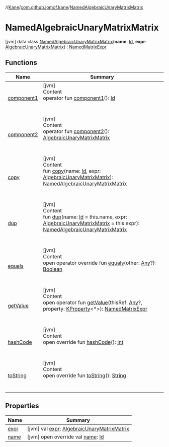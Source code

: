 //[Kane](../../index.md)/[com.github.jomof.kane](../index.md)/[NamedAlgebraicUnaryMatrixMatrix](index.md)



# NamedAlgebraicUnaryMatrixMatrix  
 [jvm] data class [NamedAlgebraicUnaryMatrixMatrix](index.md)(**name**: [Id](../../com.github.jomof.kane.impl/index.md#%5Bcom.github.jomof.kane.impl%2FId%2F%2F%2FPointingToDeclaration%2F%5D%2FClasslikes%2F-2004631606), **expr**: [AlgebraicUnaryMatrixMatrix](../-algebraic-unary-matrix-matrix/index.md)) : [NamedMatrixExpr](../-named-matrix-expr/index.md)   


## Functions  
  
|  Name|  Summary| 
|---|---|
| <a name="com.github.jomof.kane/NamedAlgebraicUnaryMatrixMatrix/component1/#/PointingToDeclaration/"></a>[component1](component1.md)| <a name="com.github.jomof.kane/NamedAlgebraicUnaryMatrixMatrix/component1/#/PointingToDeclaration/"></a>[jvm]  <br>Content  <br>operator fun [component1](component1.md)(): [Id](../../com.github.jomof.kane.impl/index.md#%5Bcom.github.jomof.kane.impl%2FId%2F%2F%2FPointingToDeclaration%2F%5D%2FClasslikes%2F-2004631606)  <br><br><br>
| <a name="com.github.jomof.kane/NamedAlgebraicUnaryMatrixMatrix/component2/#/PointingToDeclaration/"></a>[component2](component2.md)| <a name="com.github.jomof.kane/NamedAlgebraicUnaryMatrixMatrix/component2/#/PointingToDeclaration/"></a>[jvm]  <br>Content  <br>operator fun [component2](component2.md)(): [AlgebraicUnaryMatrixMatrix](../-algebraic-unary-matrix-matrix/index.md)  <br><br><br>
| <a name="com.github.jomof.kane/NamedAlgebraicUnaryMatrixMatrix/copy/#kotlin.Any#com.github.jomof.kane.AlgebraicUnaryMatrixMatrix/PointingToDeclaration/"></a>[copy](copy.md)| <a name="com.github.jomof.kane/NamedAlgebraicUnaryMatrixMatrix/copy/#kotlin.Any#com.github.jomof.kane.AlgebraicUnaryMatrixMatrix/PointingToDeclaration/"></a>[jvm]  <br>Content  <br>fun [copy](copy.md)(name: [Id](../../com.github.jomof.kane.impl/index.md#%5Bcom.github.jomof.kane.impl%2FId%2F%2F%2FPointingToDeclaration%2F%5D%2FClasslikes%2F-2004631606), expr: [AlgebraicUnaryMatrixMatrix](../-algebraic-unary-matrix-matrix/index.md)): [NamedAlgebraicUnaryMatrixMatrix](index.md)  <br><br><br>
| <a name="com.github.jomof.kane/NamedAlgebraicUnaryMatrixMatrix/dup/#kotlin.Any#com.github.jomof.kane.AlgebraicUnaryMatrixMatrix/PointingToDeclaration/"></a>[dup](dup.md)| <a name="com.github.jomof.kane/NamedAlgebraicUnaryMatrixMatrix/dup/#kotlin.Any#com.github.jomof.kane.AlgebraicUnaryMatrixMatrix/PointingToDeclaration/"></a>[jvm]  <br>Content  <br>fun [dup](dup.md)(name: [Id](../../com.github.jomof.kane.impl/index.md#%5Bcom.github.jomof.kane.impl%2FId%2F%2F%2FPointingToDeclaration%2F%5D%2FClasslikes%2F-2004631606) = this.name, expr: [AlgebraicUnaryMatrixMatrix](../-algebraic-unary-matrix-matrix/index.md) = this.expr): [NamedAlgebraicUnaryMatrixMatrix](index.md)  <br><br><br>
| <a name="kotlin/Any/equals/#kotlin.Any?/PointingToDeclaration/"></a>[equals](../../com.github.jomof.kane.impl.types/-double-algebraic-type/index.md#%5Bkotlin%2FAny%2Fequals%2F%23kotlin.Any%3F%2FPointingToDeclaration%2F%5D%2FFunctions%2F-2004631606)| <a name="kotlin/Any/equals/#kotlin.Any?/PointingToDeclaration/"></a>[jvm]  <br>Content  <br>open operator override fun [equals](../../com.github.jomof.kane.impl.types/-double-algebraic-type/index.md#%5Bkotlin%2FAny%2Fequals%2F%23kotlin.Any%3F%2FPointingToDeclaration%2F%5D%2FFunctions%2F-2004631606)(other: [Any](https://kotlinlang.org/api/latest/jvm/stdlib/kotlin/-any/index.html)?): [Boolean](https://kotlinlang.org/api/latest/jvm/stdlib/kotlin/-boolean/index.html)  <br><br><br>
| <a name="com.github.jomof.kane/MatrixExpr/getValue/#kotlin.Any?#kotlin.reflect.KProperty[*]/PointingToDeclaration/"></a>[getValue](../-matrix-expr/get-value.md)| <a name="com.github.jomof.kane/MatrixExpr/getValue/#kotlin.Any?#kotlin.reflect.KProperty[*]/PointingToDeclaration/"></a>[jvm]  <br>Content  <br>open operator fun [getValue](../-matrix-expr/get-value.md)(thisRef: [Any](https://kotlinlang.org/api/latest/jvm/stdlib/kotlin/-any/index.html)?, property: [KProperty](https://kotlinlang.org/api/latest/jvm/stdlib/kotlin.reflect/-k-property/index.html)<*>): [NamedMatrixExpr](../-named-matrix-expr/index.md)  <br><br><br>
| <a name="kotlin/Any/hashCode/#/PointingToDeclaration/"></a>[hashCode](../../com.github.jomof.kane.impl.types/-double-algebraic-type/index.md#%5Bkotlin%2FAny%2FhashCode%2F%23%2FPointingToDeclaration%2F%5D%2FFunctions%2F-2004631606)| <a name="kotlin/Any/hashCode/#/PointingToDeclaration/"></a>[jvm]  <br>Content  <br>open override fun [hashCode](../../com.github.jomof.kane.impl.types/-double-algebraic-type/index.md#%5Bkotlin%2FAny%2FhashCode%2F%23%2FPointingToDeclaration%2F%5D%2FFunctions%2F-2004631606)(): [Int](https://kotlinlang.org/api/latest/jvm/stdlib/kotlin/-int/index.html)  <br><br><br>
| <a name="com.github.jomof.kane/NamedAlgebraicUnaryMatrixMatrix/toString/#/PointingToDeclaration/"></a>[toString](to-string.md)| <a name="com.github.jomof.kane/NamedAlgebraicUnaryMatrixMatrix/toString/#/PointingToDeclaration/"></a>[jvm]  <br>Content  <br>open override fun [toString](to-string.md)(): [String](https://kotlinlang.org/api/latest/jvm/stdlib/kotlin/-string/index.html)  <br><br><br>


## Properties  
  
|  Name|  Summary| 
|---|---|
| <a name="com.github.jomof.kane/NamedAlgebraicUnaryMatrixMatrix/expr/#/PointingToDeclaration/"></a>[expr](expr.md)| <a name="com.github.jomof.kane/NamedAlgebraicUnaryMatrixMatrix/expr/#/PointingToDeclaration/"></a> [jvm] val [expr](expr.md): [AlgebraicUnaryMatrixMatrix](../-algebraic-unary-matrix-matrix/index.md)   <br>
| <a name="com.github.jomof.kane/NamedAlgebraicUnaryMatrixMatrix/name/#/PointingToDeclaration/"></a>[name](name.md)| <a name="com.github.jomof.kane/NamedAlgebraicUnaryMatrixMatrix/name/#/PointingToDeclaration/"></a> [jvm] open override val [name](name.md): [Id](../../com.github.jomof.kane.impl/index.md#%5Bcom.github.jomof.kane.impl%2FId%2F%2F%2FPointingToDeclaration%2F%5D%2FClasslikes%2F-2004631606)   <br>

